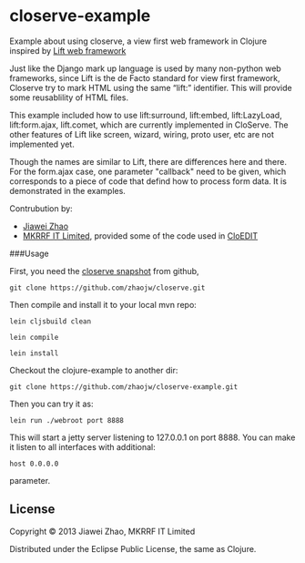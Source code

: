 closerve-example
================

Example about using closerve, a view first web framework in Clojure inspired by
[Lift web framework](http://liftweb.net)

Just like the Django mark up language is used by many non-python web frameworks, 
since Lift is the de Facto standard for view first framework, Closerve try to mark
HTML using the same “lift:” identifier. This will provide some reusablility of HTML files. 

This example included how to use lift:surround, lift:embed, lift:LazyLoad, lift:form.ajax, lift.comet,
which are currently implemented in CloServe. The other features of Lift like screen, wizard, wiring, 
proto user, etc are not implemented yet.

Though the names are similar to Lift, there are differences here and there. For the form.ajax
case, one parameter "callback" need to be given, which corresponds to a piece of code that defind
how to process form data. It is demonstrated in the examples.

Contrubution by:

- [Jiawei Zhao](https://github.com/zhaojw)
- [MKRRF IT Limited](http://www.mkrrf-it.com), provided some of the code used in [CloEDIT](http://www.mkrrf-it.com/cloedit/)

###Usage

First, you need the [closerve snapshot](https://github.com/zhaojw/closerve) from github,

```
git clone https://github.com/zhaojw/closerve.git
```

Then compile and install it to your local mvn repo:

```lein cljsbuild clean```

```lein compile```

```lein install```

Checkout the clojure-example to another dir:


```
git clone https://github.com/zhaojw/closerve-example.git
```

Then you can try it as:

```
lein run ./webroot port 8888
```

This will start a jetty server listening to 127.0.0.1 on port 8888. You can make it listen
to all interfaces with additional:

```
host 0.0.0.0
```

parameter.

## License

Copyright © 2013 Jiawei Zhao, MKRRF IT Limited

Distributed under the Eclipse Public License, the same as Clojure.
